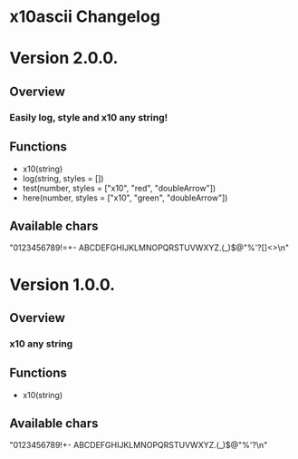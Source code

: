 # x10ascii Changelog

# Version 2.0.0.

## Overview
### Easily log, style and x10 any string!

## Functions

- x10(string)
- log(string, styles = [])
- test(number, styles = ["x10", "red", "doubleArrow"])
- here(number, styles = ["x10", "green", "doubleArrow"])

## Available chars
"0123456789!=+- ABCDEFGHIJKLMNOPQRSTUVWXYZ.(_)$@\"%\'?[]<>\n"

# Version 1.0.0.

## Overview
### x10 any string

## Functions

- x10(string)

## Available chars
"0123456789!+- ABCDEFGHIJKLMNOPQRSTUVWXYZ.(_)$@\"%\'?\n"

